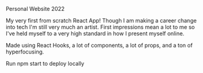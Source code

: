 Personal Website 2022

My very first from scratch React App! 
Though I am making a career change into tech I'm still very much an artist.
First impressions mean a lot to me so I've held myself to a very high standard in how I present myself online. 

Made using React Hooks, a lot of components, a lot of props, and a ton of hyperfocusing.

Run npm start to deploy locally
